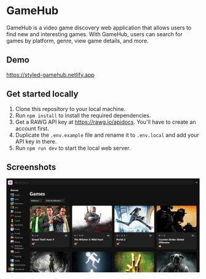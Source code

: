 # GameHub

GameHub is a video game discovery web application that allows users to find new and interesting games. With GameHub, users can search for games by platform, genre, view game details, and more.

## Demo

<https://styled-gamehub.netlify.app>

## Get started locally

1. Clone this repository to your local machine.
2. Run `npm install` to install the required dependencies.
3. Get a RAWG API key at <https://rawg.io/apidocs>. You'll have to create an account first.
4. Duplicate the `.env.example` file and rename it to `.env.local` and add your API key in there.
5. Run `npm run dev` to start the local web server.

## Screenshots

![Game Hub](screenshots/game-hub.png)
